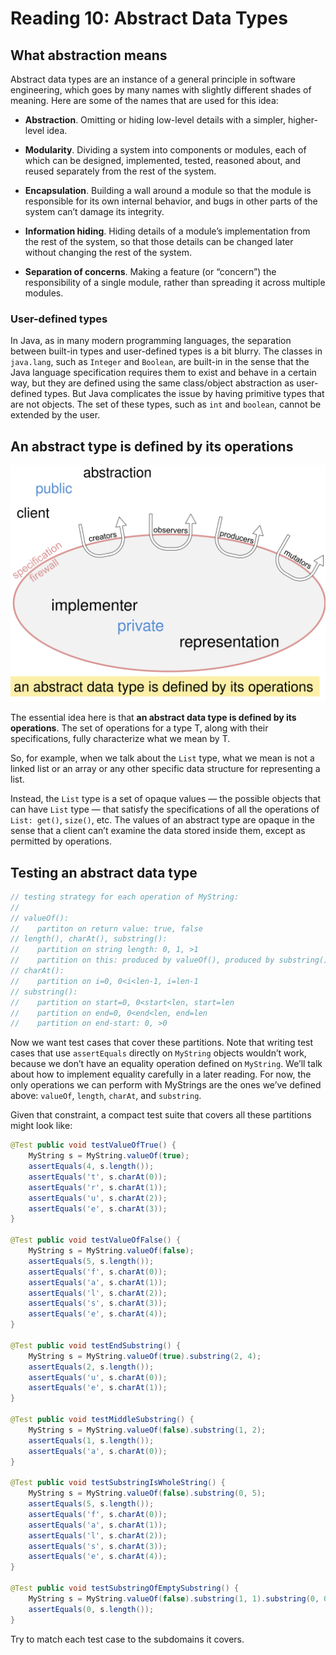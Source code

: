 # Reading 10: Abstract Data Types

## What abstraction means

Abstract data types are an instance of a general principle in software engineering, which goes by many names with slightly different shades of meaning. Here are some of the names that are used for this idea:

* **Abstraction**. Omitting or hiding low-level details with a simpler, higher-level idea.

* **Modularity**. Dividing a system into components or modules, each of which can be designed, implemented, tested, reasoned about, and reused separately from the rest of the system.

* **Encapsulation**. Building a wall around a module so that the module is responsible for its own internal behavior, and bugs in other parts of the system can’t damage its integrity.

* **Information hiding**. Hiding details of a module’s implementation from the rest of the system, so that those details can be changed later without changing the rest of the system.

* **Separation of concerns**. Making a feature (or “concern”) the responsibility of a single module, rather than spreading it across multiple modules.

### User-defined types

In Java, as in many modern programming languages, the separation between built-in types and user-defined types is a bit blurry. The classes in `java.lang`, such as `Integer` and `Boolean`, are built-in in the sense that the Java language specification requires them to exist and behave in a certain way, but they are defined using the same class/object abstraction as user-defined types. But Java complicates the issue by having primitive types that are not objects. The set of these types, such as `int` and `boolean`, cannot be extended by the user.


## An abstract type is defined by its operations

![](./assets/adt-firewall.svg)

The essential idea here is that **an abstract data type is defined by its operations**. The set of operations for a type T, along with their specifications, fully characterize what we mean by T.

So, for example, when we talk about the `List` type, what we mean is not a linked list or an array or any other specific data structure for representing a list.

Instead, the `List` type is a set of opaque values — the possible objects that can have `List` type — that satisfy the specifications of all the operations of `List: get()`, `size()`, etc. The values of an abstract type are opaque in the sense that a client can’t examine the data stored inside them, except as permitted by operations.


## Testing an abstract data type

```java
// testing strategy for each operation of MyString:
//
// valueOf():
//    partiton on return value: true, false
// length(), charAt(), substring():
//    partition on string length: 0, 1, >1
//    partition on this: produced by valueOf(), produced by substring()
// charAt(): 
//    partition on i=0, 0<i<len-1, i=len-1
// substring():
//    partition on start=0, 0<start<len, start=len
//    partition on end=0, 0<end<len, end=len
//    partition on end-start: 0, >0
```

Now we want test cases that cover these partitions. Note that writing test cases that use `assertEquals` directly on `MyString` objects wouldn’t work, because we don’t have an equality operation defined on `MyString`. We’ll talk about how to implement equality carefully in a later reading. For now, the only operations we can perform with MyStrings are the ones we’ve defined above: `valueOf`, `length`, `charAt`, and `substring`.

Given that constraint, a compact test suite that covers all these partitions might look like:

```java
@Test public void testValueOfTrue() {
    MyString s = MyString.valueOf(true);
    assertEquals(4, s.length());
    assertEquals('t', s.charAt(0));
    assertEquals('r', s.charAt(1));
    assertEquals('u', s.charAt(2));
    assertEquals('e', s.charAt(3));
}

@Test public void testValueOfFalse() {
    MyString s = MyString.valueOf(false);
    assertEquals(5, s.length());
    assertEquals('f', s.charAt(0));
    assertEquals('a', s.charAt(1));
    assertEquals('l', s.charAt(2));
    assertEquals('s', s.charAt(3));
    assertEquals('e', s.charAt(4));
}

@Test public void testEndSubstring() {
    MyString s = MyString.valueOf(true).substring(2, 4);
    assertEquals(2, s.length());
    assertEquals('u', s.charAt(0));
    assertEquals('e', s.charAt(1));
}

@Test public void testMiddleSubstring() {
    MyString s = MyString.valueOf(false).substring(1, 2);
    assertEquals(1, s.length());
    assertEquals('a', s.charAt(0));
}

@Test public void testSubstringIsWholeString() {
    MyString s = MyString.valueOf(false).substring(0, 5);
    assertEquals(5, s.length());
    assertEquals('f', s.charAt(0));
    assertEquals('a', s.charAt(1));
    assertEquals('l', s.charAt(2));
    assertEquals('s', s.charAt(3));
    assertEquals('e', s.charAt(4));
}

@Test public void testSubstringOfEmptySubstring() {
    MyString s = MyString.valueOf(false).substring(1, 1).substring(0, 0);
    assertEquals(0, s.length());
}
```

Try to match each test case to the subdomains it covers.
